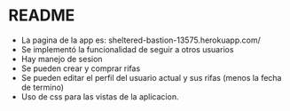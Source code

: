 # README

* La pagina de la app es: sheltered-bastion-13575.herokuapp.com/
* Se implementó la funcionalidad de seguir a otros usuarios
* Hay manejo de sesion
* Se pueden crear y comprar rifas
* Se pueden editar el perfil del usuario actual y sus rifas (menos la fecha de termino)
* Uso de css para las vistas de la aplicacion.
